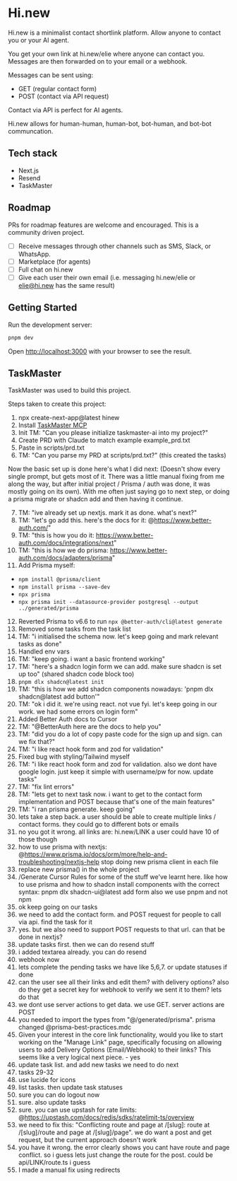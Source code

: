 # Hi.new

Hi.new is a minimalist contact shortlink platform. Allow anyone to contact you or your AI agent.

You get your own link at hi.new/elie where anyone can contact you. Messages are then forwarded on to your email or a webhook.

Messages can be sent using:
- GET (regular contact form)
- POST (contact via API request)

Contact via API is perfect for AI agents.

Hi.new allows for human-human, human-bot, bot-human, and bot-bot communcation.

## Tech stack

- Next.js
- Resend
- TaskMaster

## Roadmap

PRs for roadmap features are welcome and encouraged. This is a community driven project.

- [ ] Receive messages through other channels such as SMS, Slack, or WhatsApp.
- [ ] Marketplace (for agents)
- [ ] Full chat on hi.new
- [ ] Give each user their own email (i.e. messaging hi.new/elie or elie@hi.new has the same result)

## Getting Started

Run the development server:

```bash
pnpm dev
```

Open [http://localhost:3000](http://localhost:3000) with your browser to see the result.

## TaskMaster

TaskMaster was used to build this project.

Steps taken to create this project:

1. npx create-next-app@latest hinew
2. Install [TaskMaster MCP](https://github.com/eyaltoledano/claude-task-master)
3. Init TM: "Can you please initialize taskmaster-ai into my project?"
4. Create PRD with Claude to match example example_prd.txt
5. Paste in scripts/prd.txt
6. TM: "Can you parse my PRD at scripts/prd.txt?" (this created the tasks)

Now the basic set up is done here's what I did next:
(Doesn't show every single prompt, but gets most of it. There was a little manual fixing from me along the way, but after initial project / Prisma / auth was done, it was mostly going on its own). With me often just saying go to next step, or doing a prisma migrate or shadcn add and then having it continue.

7. TM: "ive already set up nextjs. mark it as done. what's next?"
8. TM: "let's go add this. here's the docs for it: @https://www.better-auth.com/"
9. TM: "this is how you do it: https://www.better-auth.com/docs/integrations/next"
10. TM: "this is how we do prisma: https://www.better-auth.com/docs/adapters/prisma"
11. Add Prisma myself:
  - `npm install @prisma/client`
  - `npm install prisma --save-dev`
  - `npx prisma`
  - `npx prisma init --datasource-provider postgresql --output ../generated/prisma`
12. Reverted Prisma to v6.6 to run `npx @better-auth/cli@latest generate`
13. Removed some tasks from the task list
14. TM: "i initialised the schema now. let's keep going and mark relevant tasks as done"
15. Handled env vars
16. TM: "keep going. i want a basic frontend working"
17. TM: "here's a shadcn login form we can add. make sure shadcn is set up too" (shared shadcn code block too)
18. `pnpm dlx shadcn@latest init`
19. TM: "this is how we add shadcn components nowadays: 'pnpm dlx shadcn@latest add button'"
20. TM: "ok i did it. we're using react. not vue fyi. let's keep going in our work. we had some errors on login form"
21. Added Better Auth docs to Cursor
22. TM: "@BetterAuth here are the docs to help you"
23. TM: "did you do a lot of copy paste code for the sign up and sign. can we fix that?"
24. TM: "i like react hook form and zod for validation"
25. Fixed bug with styling/Tailwind myself
26. TM: "i like react hook form and zod for validation. also we dont have google login. just keep it simple with username/pw for now. update tasks"
27. TM: "fix lint errors"
28. TM: "lets get to next task now. i want to get to the contact form implementation and POST because that's one of the main features"
29. TM: "i ran prisma generate. keep going"
30. lets take a step back. a user should be able to create multiple links / contact forms. they could go to different bots or emails
31. no you got it wrong. all links are: hi.new/LINK a user could have 10 of those though
32. how to use prisma with nextjs: @https://www.prisma.io/docs/orm/more/help-and-troubleshooting/nextjs-help stop doing new prisma client in each file
33. replace new prisma() in the whole project
34. /Generate Cursor Rules for some of the stuff we've learnt here. like how to use prisma and how to shadcn install components with the correct syntax: pnpm dlx shadcn-ui@latest add form
also we use pnpm and not npm
35. ok keep going on our tasks
36. we need to add the contact form. and POST request for people to call via api. find the task for it
37. yes. but we also need to support POST requests to that url. can that be done in nextjs?
38. update tasks first. then we can do resend stuff
39. i added textarea already. you can do resend
40. webhook now
41. lets complete the pending tasks we have like 5,6,7. or update statuses if done
42. can the user see all their links and edit them? with delivery options? also do they get a secret key for webhook to verify we sent it to them? lets do that
43. we dont use server actions to get data. we use GET. server actions are POST
44. you needed to import the types from "@/generated/prisma". prisma changed @prisma-best-practices.mdc 
45. Given your interest in the core link functionality, would you like to start working on the "Manage Link" page, specifically focusing on allowing users to add Delivery Options (Email/Webhook) to their links? This seems like a very logical next piece. - yes
46. update task list. and add new tasks we need to do next
47. tasks 29-32
48. use lucide for icons
49. list tasks. then update task statuses
50. sure you can do logout now
51. sure. also update tasks
52. sure. you can use upstash for rate limits: @https://upstash.com/docs/redis/sdks/ratelimit-ts/overview 
53. we need to fix this: "Conflicting route and page at /[slug]: route at /[slug]/route and page at /[slug]/page". we do want a post and get request, but the current approach doesn't work
54. you have it wrong. the error clearly shows you cant have route and page conflict. so i guess lets just change the route for the post. could be api/LINK/route.ts i guess
55. I made a manual fix using redirects